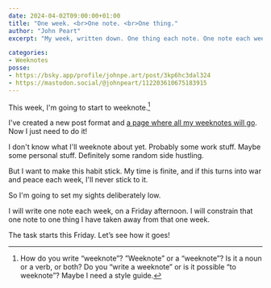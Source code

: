 ```yaml
---
date: 2024-04-02T09:00:00+01:00
title: "One week. <br>One note. <br>One thing."
author: "John Peart"
excerpt: "My week, written down. One thing each note. One note each week."

categories:
- Weeknotes
posse:
- https://bsky.app/profile/johnpe.art/post/3kp6hc3dal324
- https://mastodon.social/@johnpeart/112203610675183915
---
```


This week, I'm going to start to weeknote.[^verb] 

I've created a new post format and [a page where all my weeknotes will go](/weeknotes). Now I just need to do it!

I don't know what I'll weeknote about yet. Probably some work stuff. Maybe some personal stuff. Definitely some random side hustling.

But I want to make this habit stick. My time is finite, and if this turns into war and peace each week, I'll never stick to it.

So I'm going to set my sights deliberately low. 

I will write one note each week, on a Friday afternoon. I will constrain that one note to one thing I have taken away from that one week.

The task starts this Friday. Let’s see how it goes!



[^verb]: How do you write “weeknote”? ”Weeknote” or a “weeknote”? Is it a noun or a verb, or both? Do you “write a weeknote” or is it possible “to weeknote”? Maybe I need a style guide.